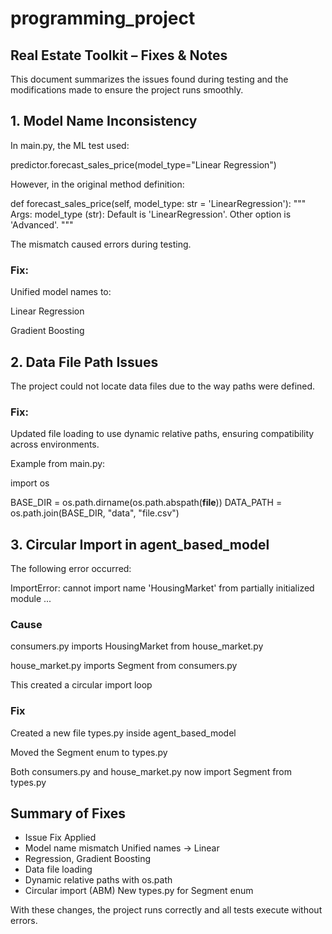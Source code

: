 # programming_project

## Real Estate Toolkit – Fixes & Notes

This document summarizes the issues found during testing and the modifications made to ensure the project runs smoothly.

## 1. Model Name Inconsistency

In main.py, the ML test used:

predictor.forecast_sales_price(model_type="Linear Regression")


However, in the original method definition:

def forecast_sales_price(self, model_type: str = 'LinearRegression'):
    """
    Args:
        model_type (str): Default is 'LinearRegression'. 
                          Other option is 'Advanced'.
    """


The mismatch caused errors during testing.

### Fix:

Unified model names to:

Linear Regression

Gradient Boosting

## 2. Data File Path Issues

The project could not locate data files due to the way paths were defined.

### Fix:

Updated file loading to use dynamic relative paths, ensuring compatibility across environments.

Example from main.py:

import os

BASE_DIR = os.path.dirname(os.path.abspath(__file__))
DATA_PATH = os.path.join(BASE_DIR, "data", "file.csv")

## 3. Circular Import in agent_based_model

The following error occurred:

ImportError: cannot import name 'HousingMarket' 
from partially initialized module ...

### Cause

consumers.py imports HousingMarket from house_market.py

house_market.py imports Segment from consumers.py

This created a circular import loop

### Fix

Created a new file types.py inside agent_based_model

Moved the Segment enum to types.py

Both consumers.py and house_market.py now import Segment from types.py

## Summary of Fixes
- Issue	Fix Applied
- Model name mismatch	Unified names → Linear
- Regression, Gradient Boosting
- Data file loading	
- Dynamic relative paths with os.path
- Circular import (ABM)	New types.py for Segment enum

With these changes, the project runs correctly and all tests execute without errors.
